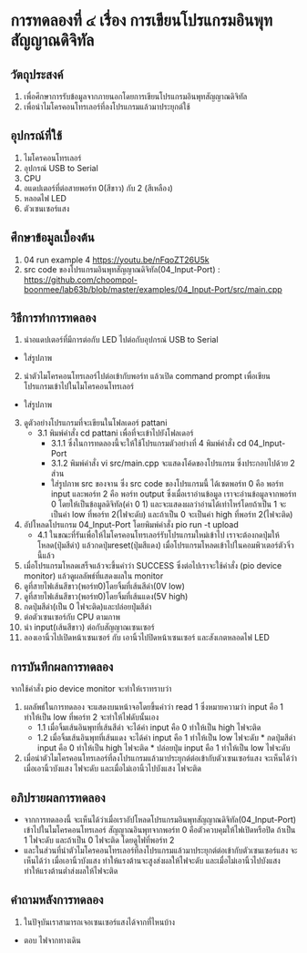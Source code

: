 # การทดลองที่ ๔ เรื่อง การเขียนโปรแกรมอินพุทสัญญาณดิจิทัล

## วัตถุประสงค์
1. เพื่อศึกษาการรับข้อมูลจากภายนอกโดยการเขียนโปรแกรมอินพุทสัญญาณดิจิทัล
2. เพื่อนำไมโครคอนโทรเลอร์ที่ลงโปรแกรมแล้วมาประยุกต์ใช้

## อุปกรณ์ที่ใช้
1. ไมโครคอนโทรเลอร์
2. อุปกรณ์ USB to Serial
3. CPU
4. อแดปเตอร์ที่ต่อสายพอร์ท 0(สีขาว) กับ 2 (สีเหลือง)
5. หลอดไฟ LED
6. ตัวเซนเซอร์แสง

## ศึกษาข้อมูลเบื้องต้น
1. 04 run example 4 https://youtu.be/nFqoZT26U5k
2. src code ของโปรแกรมอินพุทสัญญาณดิจิทัล(04_Input-Port) : https://github.com/choompol-boonmee/lab63b/blob/master/examples/04_Input-Port/src/main.cpp

## วิธีการทำการทดลอง
1. นำอแดปเตอร์ที่มีการต่อกับ LED ไปต่อกับอุปกรณ์ USB to Serial 
* ใส่รูปภาพ
2. นำตัวไมโครคอนโทรเลอร์ไปต่อเข้ากับพอร์ท แล้วเปิด command prompt เพื่อเขียนโปรแกรมเข้าไปในไมโครคอนโทรเลอร์
* ใส่รูปภาพ
3. ดูตัวอย่างโปรแกรมที่จะเขียนในโฟลเดอร์ pattani
    * 3.1 พิมพ์คำสั่ง cd pattani เพื่อที่จะเข้าไปยังโฟลเดอร์
      * 3.1.1 ซึ่งในการทดลองนี้จะให้ใช้โปรแกรมตัวอย่างที่ 4 พิมพ์คำสั่ง cd 04_Input-Port
      * 3.1.2 พิมพ์คำสั่ง vi src/main.cpp จะแสดงโค้ดของโปรแกรม ซึ่งประกอบไปด้วย 2 ส่วน
      * ใส่รูปภาพ src ของจาน
  ซึ่ง src code ของโปรแกรมนี้ ได้เซตพอร์ท 0 คือ พอร์ท input และพอร์ท 2 คือ พอร์ท output ซึ่งเมื่อเราอ่านข้อมูล เราจะอ่านข้อมูลจากพอร์ท 0 โดยให้เป็นข้อมูลดิจิทัล(ค่า 0 1) และจะแสดงผลว่าอ่านได้เท่าไหร่โดยถ้าเป็น 1 จะเป็นค่า low ที่พอร์ท 2(ไฟจะดับ) และถ้าเป็น 0 จะเป็นค่า high ที่พอร์ท 2(ไฟจะติด)
4. อัปโหลดโปรแกรม 04_Input-Port โดยพิมพ์คำสั่ง pio run -t upload
    * 4.1 ในขณะที่รันเพื่อให้ไมโครคอนโทรเลอร์รับโปรแกรมใหม่เข้าไป เราจะต้องกดปุ่มให้โหลด(ปุ่มสีดำ) แล้วกดปุ่มreset(ปุ่มสีแดง) เมื่อโปรแกรมโหลดเข้าไปในคอมพิวเตอร์ตัวจิ๋วนี้แล้ว
5. เมื่อโปรแกรมโหลดเสร็จแล้วจะขึ้นคำว่า SUCCESS ซึ่งต่อไปเราจะใช้คำสั่ง (pio device monitor) แล้วดูผลลัพธ์ที่แสดงผลใน monitor 
6. ดูที่สายไฟเส้นสีขาว(พอร์ท0)โดยจิ้มที่เส้นสีดำ(0V low)
7. ดูที่สายไฟเส้นสีขาว(พอร์ท0)โดยจิ้มที่เส้นแดง(5V high)
8. กดปุ่มสีดำ(เป็น 0 ไฟจะติด)และปล่อยปุ่มสีดำ
9. ต่อตัวเซนเซอร์กับ CPU ตามภาพ
10. นำ input(เส้นสีขาว) ต่อกับสัญญาณเซนเซอร์
11. ลองเอานิ้วไปเปิดหน้าเซนเซอร์ กับ เอานิ้วไปปิดหน้าเซนเซอร์ และสังเกตหลอดไฟ LED

## การบันทึกผลการทดลอง
จากใช้คำสั่ง pio device monitor จะทำให้เราทราบว่า
1. ผลลัพธ์ในการทดลอง จะแสดงบนหน้าจอโดยขึ้นคำว่า read 1 ซึ่งหมายความว่า input คือ 1 ทำให้เป็น low ที่พอร์ท 2 จะทำให้ไฟดับนั้นเอง
     * 1.1 เมื่อจิ้มเส้นอินพุทที่เส้นสีดำ จะได้ค่า input คือ 0 ทำให้เป็น high ไฟจะติด
     * 1.2 เมื่อจิ้มเส้นอินพุทที่เส้นแดง จะได้ค่า input คือ 1 ทำให้เป็น low ไฟจะดับ
            * กดปุ่มสีดำ input คือ 0 ทำให้เป็น high ไฟจะติด
            * ปล่อยปุ่ม input คือ 1 ทำให้เป็น low ไฟจะดับ
2. เมื่อนำตัวไมโครคอนโทรเลอร์ที่ลงโปรแกรมแล้วมาประยุกต์ต่อเข้ากับตัวเซนเซอร์แสง จะเห็นได้ว่า เมื่อเอานิ้วบังแสง ไฟจะดับ และเมื่อไม่เอานิ้วไปบังแสง ไฟจะติด
## อภิปรายผลการทดลอง
* จากการทดลองนี้ จะเห็นได้ว่าเมื่อเราอัปโหลดโปรแกรมอินพุทสัญญาณดิจิทัล(04_Input-Port) เข้าไปในไมโครคอนโทรเลอร์ สัญญาณอินพุทจากพอร์ท 0 คือตัวควบคุมให้ไฟเปิดหรือปิด
ถ้าเป็น 1 ไฟจะดับ และถ้าเป็น 0 ไฟจะติด โดยดูไฟที่พอร์ท 2
* และในส่วนที่นำตัวไมโครคอนโทรเลอร์ที่ลงโปรแกรมแล้วมาประยุกต์ต่อเข้ากับตัวเซนเซอร์แสง จะเห็นได้ว่า เมื่อเอานิ้วบังแสง ทำให้แรงต้านจะสูงส่งผลให้ไฟจะดับ และเมื่อไม่เอานิ้วไปบังแสง ทำให้แรงต้านต่ำส่งผลให้ไฟจะติด
## คำถามหลังการทดลอง
1. ในปัจุบันเราสามารถเจอเซนเซอร์แสงได้จากที่ไหนบ้าง
* ตอบ ไฟจากทางเดิน
